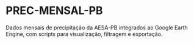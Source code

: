 # PREC-MENSAL-PB
Dados mensais de precipitação da AESA-PB integrados ao Google Earth Engine, com scripts para visualização, filtragem e exportação.

